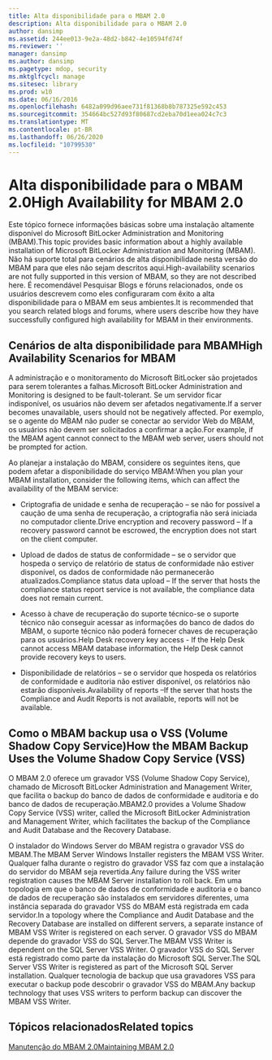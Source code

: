 ```yaml
---
title: Alta disponibilidade para o MBAM 2.0
description: Alta disponibilidade para o MBAM 2.0
author: dansimp
ms.assetid: 244ee013-9e2a-48d2-b842-4e10594fd74f
ms.reviewer: ''
manager: dansimp
ms.author: dansimp
ms.pagetype: mdop, security
ms.mktglfcycl: manage
ms.sitesec: library
ms.prod: w10
ms.date: 06/16/2016
ms.openlocfilehash: 6482a099d96aee731f81368b8b787325e592c453
ms.sourcegitcommit: 354664bc527d93f80687cd2eba70d1eea024c7c3
ms.translationtype: MT
ms.contentlocale: pt-BR
ms.lasthandoff: 06/26/2020
ms.locfileid: "10799530"
---
```

# <span data-ttu-id="65fb8-103">Alta disponibilidade para o MBAM 2.0</span><span class="sxs-lookup"><span data-stu-id="65fb8-103">High Availability for MBAM 2.0</span></span>


<span data-ttu-id="65fb8-104">Este tópico fornece informações básicas sobre uma instalação altamente disponível do Microsoft BitLocker Administration and Monitoring (MBAM).</span><span class="sxs-lookup"><span data-stu-id="65fb8-104">This topic provides basic information about a highly available installation of Microsoft BitLocker Administration and Monitoring (MBAM).</span></span> <span data-ttu-id="65fb8-105">Não há suporte total para cenários de alta disponibilidade nesta versão do MBAM para que eles não sejam descritos aqui.</span><span class="sxs-lookup"><span data-stu-id="65fb8-105">High-availability scenarios are not fully supported in this version of MBAM, so they are not described here.</span></span> <span data-ttu-id="65fb8-106">É recomendável Pesquisar Blogs e fóruns relacionados, onde os usuários descrevem como eles configuraram com êxito a alta disponibilidade para o MBAM em seus ambientes.</span><span class="sxs-lookup"><span data-stu-id="65fb8-106">It is recommended that you search related blogs and forums, where users describe how they have successfully configured high availability for MBAM in their environments.</span></span>

## <span data-ttu-id="65fb8-107">Cenários de alta disponibilidade para MBAM</span><span class="sxs-lookup"><span data-stu-id="65fb8-107">High Availability Scenarios for MBAM</span></span>


<span data-ttu-id="65fb8-108">A administração e o monitoramento do Microsoft BitLocker são projetados para serem tolerantes a falhas.</span><span class="sxs-lookup"><span data-stu-id="65fb8-108">Microsoft BitLocker Administration and Monitoring is designed to be fault-tolerant.</span></span> <span data-ttu-id="65fb8-109">Se um servidor ficar indisponível, os usuários não devem ser afetados negativamente.</span><span class="sxs-lookup"><span data-stu-id="65fb8-109">If a server becomes unavailable, users should not be negatively affected.</span></span> <span data-ttu-id="65fb8-110">Por exemplo, se o agente do MBAM não puder se conectar ao servidor Web do MBAM, os usuários não devem ser solicitados a confirmar a ação.</span><span class="sxs-lookup"><span data-stu-id="65fb8-110">For example, if the MBAM agent cannot connect to the MBAM web server, users should not be prompted for action.</span></span>

<span data-ttu-id="65fb8-111">Ao planejar a instalação do MBAM, considere os seguintes itens, que podem afetar a disponibilidade do serviço MBAM:</span><span class="sxs-lookup"><span data-stu-id="65fb8-111">When you plan your MBAM installation, consider the following items, which can affect the availability of the MBAM service:</span></span>

-   <span data-ttu-id="65fb8-112">Criptografia de unidade e senha de recuperação – se não for possível a caução de uma senha de recuperação, a criptografia não será iniciada no computador cliente.</span><span class="sxs-lookup"><span data-stu-id="65fb8-112">Drive encryption and recovery password – If a recovery password cannot be escrowed, the encryption does not start on the client computer.</span></span>

-   <span data-ttu-id="65fb8-113">Upload de dados de status de conformidade – se o servidor que hospeda o serviço de relatório de status de conformidade não estiver disponível, os dados de conformidade não permanecerão atualizados.</span><span class="sxs-lookup"><span data-stu-id="65fb8-113">Compliance status data upload – If the server that hosts the compliance status report service is not available, the compliance data does not remain current.</span></span>

-   <span data-ttu-id="65fb8-114">Acesso à chave de recuperação do suporte técnico-se o suporte técnico não conseguir acessar as informações do banco de dados do MBAM, o suporte técnico não poderá fornecer chaves de recuperação para os usuários.</span><span class="sxs-lookup"><span data-stu-id="65fb8-114">Help Desk recovery key access - If the Help Desk cannot access MBAM database information, the Help Desk cannot provide recovery keys to users.</span></span>

-   <span data-ttu-id="65fb8-115">Disponibilidade de relatórios – se o servidor que hospeda os relatórios de conformidade e auditoria não estiver disponível, os relatórios não estarão disponíveis.</span><span class="sxs-lookup"><span data-stu-id="65fb8-115">Availability of reports –If the server that hosts the Compliance and Audit Reports is not available, reports will not be available.</span></span>

## <a href="" id="how-the-mbam-backup-uses-the-volume-shadow-copy-service--vss--"></a><span data-ttu-id="65fb8-116">Como o MBAM backup usa o VSS (Volume Shadow Copy Service)</span><span class="sxs-lookup"><span data-stu-id="65fb8-116">How the MBAM Backup Uses the Volume Shadow Copy Service (VSS)</span></span>


<span data-ttu-id="65fb8-117">O MBAM 2.0 oferece um gravador VSS (Volume Shadow Copy Service), chamado de Microsoft BitLocker Administration and Management Writer, que facilita o backup do banco de dados de conformidade e auditoria e do banco de dados de recuperação.</span><span class="sxs-lookup"><span data-stu-id="65fb8-117">MBAM2.0 provides a Volume Shadow Copy Service (VSS) writer, called the Microsoft BitLocker Administration and Management Writer, which facilitates the backup of the Compliance and Audit Database and the Recovery Database.</span></span>

<span data-ttu-id="65fb8-118">O instalador do Windows Server do MBAM registra o gravador VSS do MBAM.</span><span class="sxs-lookup"><span data-stu-id="65fb8-118">The MBAM Server Windows Installer registers the MBAM VSS Writer.</span></span> <span data-ttu-id="65fb8-119">Qualquer falha durante o registro do gravador VSS faz com que a instalação do servidor do MBAM seja revertida.</span><span class="sxs-lookup"><span data-stu-id="65fb8-119">Any failure during the VSS writer registration causes the MBAM Server installation to roll back.</span></span> <span data-ttu-id="65fb8-120">Em uma topologia em que o banco de dados de conformidade e auditoria e o banco de dados de recuperação são instalados em servidores diferentes, uma instância separada do gravador VSS do MBAM está registrada em cada servidor.</span><span class="sxs-lookup"><span data-stu-id="65fb8-120">In a topology where the Compliance and Audit Database and the Recovery Database are installed on different servers, a separate instance of MBAM VSS Writer is registered on each server.</span></span> <span data-ttu-id="65fb8-121">O gravador VSS do MBAM depende do gravador VSS do SQL Server.</span><span class="sxs-lookup"><span data-stu-id="65fb8-121">The MBAM VSS Writer is dependent on the SQL Server VSS Writer.</span></span> <span data-ttu-id="65fb8-122">O gravador VSS do SQL Server está registrado como parte da instalação do Microsoft SQL Server.</span><span class="sxs-lookup"><span data-stu-id="65fb8-122">The SQL Server VSS Writer is registered as part of the Microsoft SQL Server installation.</span></span> <span data-ttu-id="65fb8-123">Qualquer tecnologia de backup que usa gravadores VSS para executar o backup pode descobrir o gravador VSS do MBAM.</span><span class="sxs-lookup"><span data-stu-id="65fb8-123">Any backup technology that uses VSS writers to perform backup can discover the MBAM VSS Writer.</span></span>

## <span data-ttu-id="65fb8-124">Tópicos relacionados</span><span class="sxs-lookup"><span data-stu-id="65fb8-124">Related topics</span></span>


[<span data-ttu-id="65fb8-125">Manutenção do MBAM 2.0</span><span class="sxs-lookup"><span data-stu-id="65fb8-125">Maintaining MBAM 2.0</span></span>](maintaining-mbam-20-mbam-2.md)

 

 





